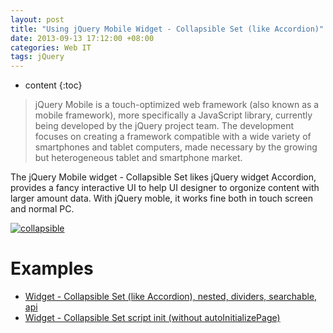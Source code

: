 ```yaml
---
layout: post
title: "Using jQuery Mobile Widget - Collapsible Set (like Accordion)"
date: 2013-09-13 17:12:00 +08:00
categories: Web IT
tags: jQuery
---
```


* content
{:toc}

> jQuery Mobile is a touch-optimized web framework (also known as a mobile framework), more specifically a JavaScript library, currently being developed by the jQuery project team. The development focuses on creating a framework compatible with a wide variety of smartphones and tablet computers, made necessary by the growing but heterogeneous tablet and smartphone market.


The jQuery Mobile widget - Collapsible Set likes jQuery widget Accordion, provides a fancy interactive UI to help UI designer to orgonize content with larger amount data. With jQuery moble, it works fine both in touch screen and normal PC.  

[![collapsible](https://ejres-1253687085.picgz.myqcloud.com/img/jquery/mobile-collapsible.png)](https://eastmanjian.cn/js_demo/tiy.jsp?sample=jq%2Fmobile%2Fcollapsible_set.html)





# Examples  
* [Widget - Collapsible Set (like Accordion), nested, dividers, searchable, api](https://eastmanjian.cn/js_demo/tiy.jsp?sample=jq%2Fmobile%2Fcollapsible_set.html)
* [Widget - Collapsible Set script init (without autoInitializePage)](https://eastmanjian.cn/js_demo/tiy.jsp?sample=jq%2Fmobile%2Fcollapsible_set_manual_init.html)

